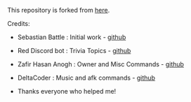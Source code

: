 This repository is forked from [here](https://github.com/sabattle/CalypsoBot).

Credits: 
* Sebastian Battle : Initial work - [github](https://github.com/sabattle)
* Red Discord bot : Trivia Topics - [github](https://github.com/Cog-Creators/Red-DiscordBot)
* Zafir Hasan Anogh : Owner and Misc Commands - [github](https://github.com/Anogh297)
* DeltaCoder : Music and afk commands - [github](https://github.com/DeltaCoderr)

* Thanks everyone who helped me!
